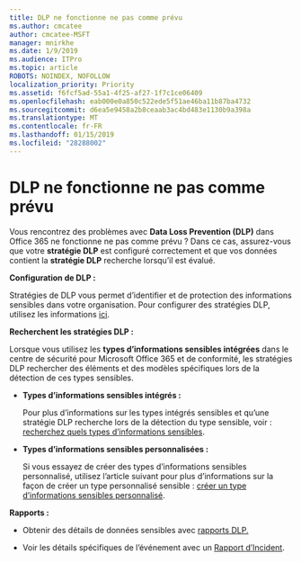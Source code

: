 ```yaml
---
title: DLP ne fonctionne ne pas comme prévu
ms.author: cmcatee
author: cmcatee-MSFT
manager: mnirkhe
ms.date: 1/9/2019
ms.audience: ITPro
ms.topic: article
ROBOTS: NOINDEX, NOFOLLOW
localization_priority: Priority
ms.assetid: f6fcf5ad-55a1-4f25-af27-1f7c1ce06409
ms.openlocfilehash: eab000e0a850c522ede5f51ae46ba11b87ba4732
ms.sourcegitcommit: d6ea5e9458a2b8ceaab3ac4bd483e1130b9a398a
ms.translationtype: MT
ms.contentlocale: fr-FR
ms.lasthandoff: 01/15/2019
ms.locfileid: "28288002"
---
```

# <a name="dlp-not-working-as-expected"></a>DLP ne fonctionne ne pas comme prévu

Vous rencontrez des problèmes avec **Data Loss Prevention (DLP)** dans Office 365 ne fonctionne ne pas comme prévu ? Dans ce cas, assurez-vous que votre **stratégie DLP** est configuré correctement et que vos données contient la **stratégie DLP** recherche lorsqu’il est évalué. 
  
 **Configuration de DLP :**
  
Stratégies de DLP vous permet d’identifier et de protection des informations sensibles dans votre organisation. Pour configurer des stratégies DLP, utilisez les informations [ici](https://docs.microsoft.com/en-us/office365/securitycompliance/prevent-data-loss#set-up-dlp).
  
 **Recherchent les stratégies DLP :**
  
Lorsque vous utilisez les **types d’informations sensibles intégrées** dans le centre de sécurité pour Microsoft Office 365 et de conformité, les stratégies DLP rechercher des éléments et des modèles spécifiques lors de la détection de ces types sensibles. 
  
- **Types d’informations sensibles intégrés :**
    
    Pour plus d’informations sur les types intégrés sensibles et qu’une stratégie DLP recherche lors de la détection du type sensible, voir : [recherchez quels types d’informations sensibles](https://docs.microsoft.com/en-us/office365/securitycompliance/what-the-sensitive-information-types-look-for).
    
- **Types d’informations sensibles personnalisées :**
    
    Si vous essayez de créer des types d’informations sensibles personnalisé, utilisez l’article suivant pour plus d’informations sur la façon de créer un type personnalisé sensible : [créer un type d’informations sensibles personnalisé](https://docs.microsoft.com/en-us/office365/securitycompliance/create-a-custom-sensitive-information-type).
    
 **Rapports :**
  
- Obtenir des détails de données sensibles avec [rapports DLP.](https://docs.microsoft.com/en-us/office365/securitycompliance/data-loss-prevention-policies#dlp-reports)
    
- Voir les détails spécifiques de l’événement avec un [Rapport d’Incident](https://docs.microsoft.com/en-us/office365/securitycompliance/data-loss-prevention-policies#incident-reports).
    

